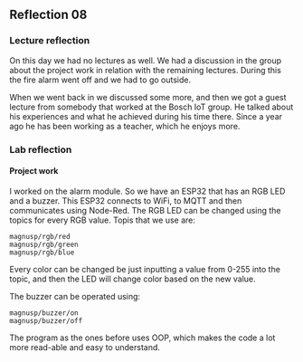 ## Reflection 08

### Lecture reflection

On this day we had no lectures as well. We had a discussion in the group about the project work in relation with the remaining lectures. During this the fire alarm went off and we had to go outside.

When we went back in we discussed some more, and then we got a guest lecture from somebody that worked at the Bosch IoT group. He talked about his experiences and what he achieved during his time there. Since a year ago he has been working as a teacher, which he enjoys more.

### Lab reflection

#### Project work
I worked on the alarm module. So we have an ESP32 that has an RGB LED and a buzzer. This ESP32 connects to WiFi, to MQTT and then communicates using Node-Red. The RGB LED can be changed using the topics for every RGB value. Topis that we use are: 

    magnusp/rgb/red
    magnusp/rgb/green
    magnusp/rgb/blue
Every color can be changed be just inputting a value from 0-255 into the topic, and then the LED will change color based on the new value.

The buzzer can be operated using:

    magnusp/buzzer/on
    magnusp/buzzer/off
The program as the ones before uses OOP, which makes the code a lot more read-able and easy to understand.